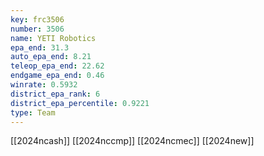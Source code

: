 ```yaml
---
key: frc3506
number: 3506
name: YETI Robotics
epa_end: 31.3
auto_epa_end: 8.21
teleop_epa_end: 22.62
endgame_epa_end: 0.46
winrate: 0.5932
district_epa_rank: 6
district_epa_percentile: 0.9221
type: Team
---
```

[[2024ncash]]
[[2024nccmp]]
[[2024ncmec]]
[[2024new]]
